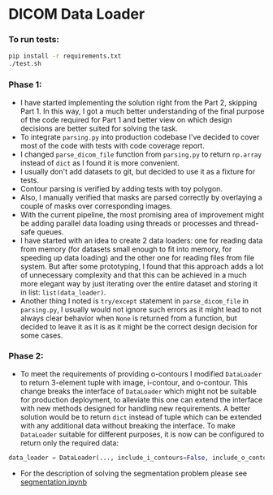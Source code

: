 # DICOM Data Loader

### To run tests:
```bash
pip install -r requirements.txt
./test.sh
```

### Phase 1:
* I have started implementing the solution right from the Part 2, skipping Part 1. In this way, I got a much better understanding of the final purpose of the code required for Part 1 and better view on which design decisions are better suited for solving the task.
* To integrate `parsing.py` into production codebase I've decided to cover most of the code with tests with code coverage report.
* I changed `parse_dicom_file` function from `parsing.py` to return `np.array` instead of `dict` as I found it is more convenient.
* I usually don't add datasets to git, but decided to use it as a fixture for tests.
* Contour parsing is verified by adding tests with toy polygon.
* Also, I manually verified that masks are parsed correctly by overlaying a couple of masks over corresponding images.
* With the current pipeline, the most promising area of improvement might be adding parallel data loading using threads or processes and thread-safe queues.
* I have started with an idea to create 2 data loaders: one for reading data from memory (for datasets small enough to fit into memory, for speeding up data loading) and the other one for reading files from file system. But after some prototyping, I found that this approach adds a lot of unnecessary complexity and that this can be achieved in a much more elegant way by just iterating over the entire dataset and storing it in list: `list(data_loader)`.
* Another thing I noted is `try/except` statement in `parse_dicom_file` in `parsing.py`, I usually would not ignore such errors as it might lead to not always clear behavior when `None` is returned from a function, but decided to leave it as it is as it might be the correct design decision for some cases. 

### Phase 2:
* To meet the requirements of providing o-contours I modified `DataLoader` to return 3-element tuple with image, i-contour, and o-contour. This change breaks the interface of `DataLoader` which might not be suitable for production deployment, to alleviate this one can extend the interface with new methods designed for handling new requirements. A better solution would be to return `dict` instead of tuple which can be extended with any additional data without breaking the interface. To make `DataLoader` suitable for different purposes, it is now can be configured to return only the required data: 
```python
data_loader = DataLoader(..., include_i_contours=False, include_o_contours=True)
```
* For the description of solving the segmentation problem please see [segmentation.ipynb](segmentation.ipynb)
